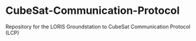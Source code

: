 # CubeSat-Communication-Protocol
Repository for the LORIS Groundstation to CubeSat Communication Protocol (LCP)
